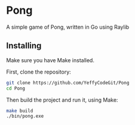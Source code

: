 # Pong

A simple game of Pong, written in Go using Raylib

## Installing

Make sure you have Make installed.

First, clone the repository:
```bash
git clone https://github.com/YeffyCodeGit/Pong
cd Pong
```

Then build the project and run it, using Make:
```bash
make build
./bin/pong.exe
```